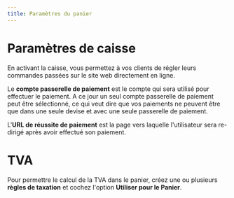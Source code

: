 ```yaml
---
title: Paramètres du panier
---
```


# Paramètres de caisse

En activant la caisse, vous permettez à vos clients de régler leurs commandes passées sur le site web directement en ligne.  

Le **compte passerelle de paiement** est le compte qui sera utilisé pour effectuer le paiement.
A ce jour un seul compte passerelle de paiement peut être sélectionné, ce qui veut dire que vos paiements ne peuvent être que dans une seule devise et avec une seule passerelle de paiement.

L'**URL de réussite de paiement** est la page vers laquelle l'utilisateur sera re-dirigé après avoir effectué son paiement.


# TVA

Pour permettre le calcul de la TVA dans le panier, créez une ou plusieurs **règles de taxation** et cochez l'option **Utiliser pour le Panier**.
